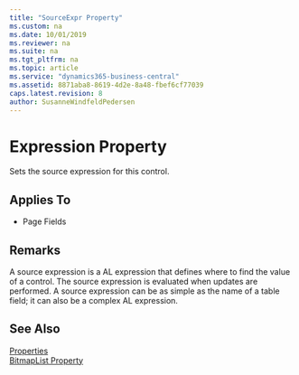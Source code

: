 ```yaml
---
title: "SourceExpr Property"
ms.custom: na
ms.date: 10/01/2019
ms.reviewer: na
ms.suite: na
ms.tgt_pltfrm: na
ms.topic: article
ms.service: "dynamics365-business-central"
ms.assetid: 8871aba8-8619-4d2e-8a48-fbef6cf77039
caps.latest.revision: 8
author: SusanneWindfeldPedersen
---
```


 

# Expression Property
Sets the source expression for this control.  
  
## Applies To  
  
-   Page Fields  
  
## Remarks  
 A source expression is a AL expression that defines where to find the value of a control. The source expression is evaluated when updates are performed. A source expression can be as simple as the name of a table field; it can also be a complex AL expression.  
  
## See Also  
 [Properties](devenv-properties.md)   
 [BitmapList Property](devenv-bitmaplist-property.md)